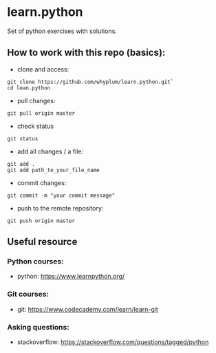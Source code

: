 # learn.python

Set of python exercises with solutions. 


## How to work with this repo (basics):

- clone and access: 

```
git clone https://github.com/whyplum/learn.python.git`
cd lean.python
```
- pull changes:
```
git pull origin master
```

- check status
```
git status
```

- add all changes / a file:
```
git add .
git add path_to_your_file_name
```

- commit changes:
```
git commit -m "your commit message"
```

- push to the remote repository:
```
git push origin master
```


## Useful resource

### Python courses:

- python: https://www.learnpython.org/

### Git courses:

- git: https://www.codecademy.com/learn/learn-git

### Asking questions:

- stackoverflow: https://stackoverflow.com/questions/tagged/python

